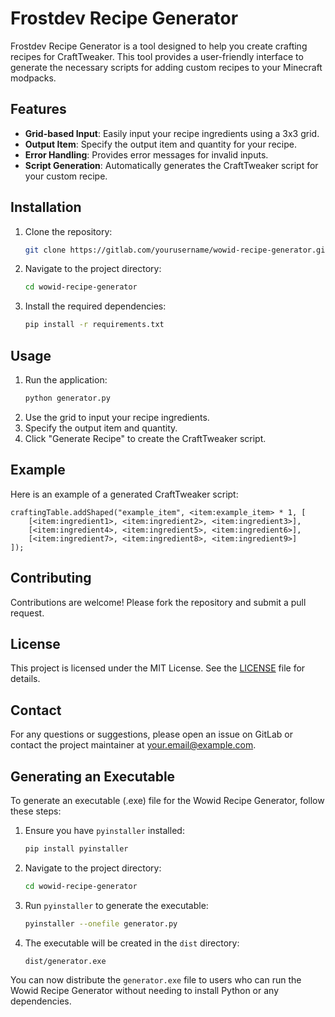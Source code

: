 # Frostdev Recipe Generator

Frostdev Recipe Generator is a tool designed to help you create crafting recipes for CraftTweaker. This tool provides a user-friendly interface to generate the necessary scripts for adding custom recipes to your Minecraft modpacks.

## Features

- **Grid-based Input**: Easily input your recipe ingredients using a 3x3 grid.
- **Output Item**: Specify the output item and quantity for your recipe.
- **Error Handling**: Provides error messages for invalid inputs.
- **Script Generation**: Automatically generates the CraftTweaker script for your custom recipe.

## Installation

1. Clone the repository:
    ```sh
    git clone https://gitlab.com/yourusername/wowid-recipe-generator.git
    ```
2. Navigate to the project directory:
    ```sh
    cd wowid-recipe-generator
    ```
3. Install the required dependencies:
    ```sh
    pip install -r requirements.txt
    ```

## Usage

1. Run the application:
    ```sh
    python generator.py
    ```
2. Use the grid to input your recipe ingredients.
3. Specify the output item and quantity.
4. Click "Generate Recipe" to create the CraftTweaker script.

## Example

Here is an example of a generated CraftTweaker script:

```zs
craftingTable.addShaped("example_item", <item:example_item> * 1, [
    [<item:ingredient1>, <item:ingredient2>, <item:ingredient3>],
    [<item:ingredient4>, <item:ingredient5>, <item:ingredient6>],
    [<item:ingredient7>, <item:ingredient8>, <item:ingredient9>]
]);
```

## Contributing

Contributions are welcome! Please fork the repository and submit a pull request.

## License

This project is licensed under the MIT License. See the [LICENSE](LICENSE) file for details.

## Contact

For any questions or suggestions, please open an issue on GitLab or contact the project maintainer at your.email@example.com.
## Generating an Executable

To generate an executable (.exe) file for the Wowid Recipe Generator, follow these steps:

1. Ensure you have `pyinstaller` installed:
    ```sh
    pip install pyinstaller
    ```

2. Navigate to the project directory:
    ```sh
    cd wowid-recipe-generator
    ```

3. Run `pyinstaller` to generate the executable:
    ```sh
    pyinstaller --onefile generator.py
    ```

4. The executable will be created in the `dist` directory:
    ```sh
    dist/generator.exe
    ```

You can now distribute the `generator.exe` file to users who can run the Wowid Recipe Generator without needing to install Python or any dependencies.